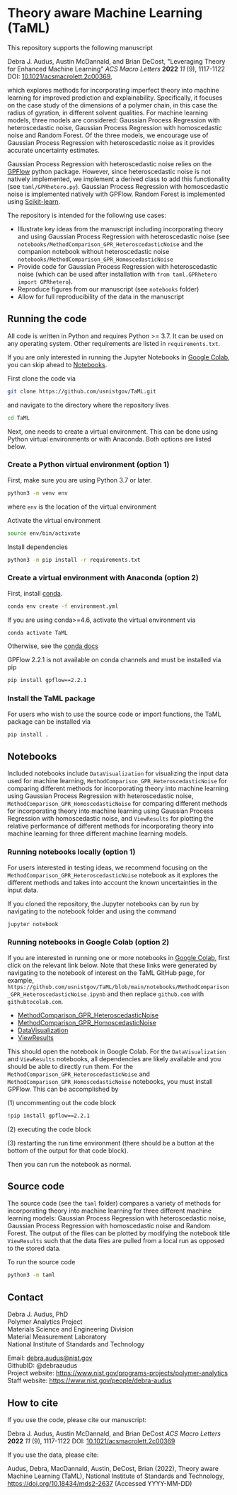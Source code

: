 # Theory aware Machine Learning (TaML)

This repository supports the following manuscript

Debra J. Audus, Austin McDannald, and Brian DeCost, "Leveraging Theory for Enhanced Machine Learning"  *ACS Macro Letters* **2022** *11* (9), 1117-1122 DOI: [10.1021/acsmacrolett.2c00369](https://doi.org/10.1021/acsmacrolett.2c00369),

which explores methods for incorporating imperfect theory into machine learning for improved prediction and explainability. Specifically, it focuses on the case study of the dimensions of a polymer chain, in this case the radius of gyration, in different solvent qualities. For machine learning models, three models are considered: Gaussian Process Regression with heteroscedastic noise, Gaussian Process Regression with homoscedastic noise and Random Forest. Of the three models, we encourage use of Gaussian Process Regression with heteroscedastic noise as it provides accurate uncertainty estimates.

Gaussian Process Regression with heteroscedastic noise relies on the [GPFlow](https://www.gpflow.org/) python package. However, since heteroscedastic noise is not natively implemented, we implement a derived class to add this functionality (see `taml/GPRhetero.py`). Gaussian Process Regression with homoscedastic noise is implemented natively with GPFlow. Random Forest is implemented using [Scikit-learn](https://scikit-learn.org/stable/).

The repository is intended for the following use cases:

- Illustrate key ideas from the manuscript including incorporating theory and using Gaussian Process Regression with heteroscedastic noise (see `notebooks/MethodComparison_GPR_HeteroscedasticNoise` and the companion notebook without heteroscedastic noise `notebooks/MethodComparison_GPR_HomoscedasticNoise`
- Provide code for Gaussian Process Regression with heteroscedastic noise (which can be used after installation with `from taml.GPRhetero import GPRhetero`).
- Reproduce figures from our manuscript (see `notebooks` folder)
- Allow for full reproducibility of the data in the manuscript

## Running the code

All code is written in Python and requires Python >= 3.7. It can be used on any operating system. Other requirements are listed in `requirements.txt`.

If you are only interested in running the Jupyter Notebooks in [Google Colab](https://colab.research.google.com/), you can skip ahead to [Notebooks](#Notebooks).

First clone the code via

```bash
git clone https://github.com/usnistgov/TaML.git
```

and navigate to the directory where the repository lives

```bash
cd TaML
```

Next, one needs to create a virtual environment. This can be done using Python virtual environments or with Anaconda. Both options are listed below.

### Create a Python virtual environment (option 1)

First, make sure you are using Python 3.7 or later.

```bash
python3 -m venv env
```

where `env` is the location of the virtual environment

Activate the virtual environment

```bash
source env/bin/activate
```

Install dependencies

```bash
python3 -m pip install -r requirements.txt
```

### Create a virtual environment with Anaconda (option 2)

First, install [conda](https://www.anaconda.com).

```bash
conda env create -f environment.yml
```

If you are using conda>=4.6, activate the virtual environment via

```bash
conda activate TaML
```

Otherwise, see the [conda docs](https://docs.conda.io/projects/conda/en/latest/user-guide/tasks/manage-environments.html)

GPFlow 2.2.1 is not available on conda channels and must be installed via pip

```bash
pip install gpflow==2.2.1
```

### Install the TaML package

For users who wish to use the source code or import functions, the TaML package can be installed via

```bash
pip install .
```

## Notebooks

Included notebooks include `DataVisualization` for visualizing the input data used for machine learning, `MethodComparison_GPR_HeteroscedasticNoise` for comparing different methods for incorporating theory into machine learning using Gaussian Process Regression with heteroscedastic noise, `MethodComparison_GPR_HomoscedasticNoise` for comparing different methods for incorporating theory into machine learning using Gaussian Process Regression with homoscedastic noise, and `ViewResults` for plotting the relative performance of different methods for incorporating theory into machine learning for three different machine learning models.

### Running notebooks locally (option 1)

For users interested in testing ideas, we recommend focusing on the `MethodComparison_GPR_HeteroscedasticNoise` notebook as it explores the different methods and takes into account the known uncertainties in the input data. 

If you cloned the repository, the Jupyter notebooks can by run by navigating to the notebook folder and using the command

```bash
jupyter notebook
```

### Running notebooks in Google Colab (option 2)

If you are interested in running one or more notebooks in [Google Colab](https://colab.research.google.com/), first click on the relevant link below. Note that these links were generated by navigating to the notebook of interest on the TaML GitHub page, for example, `https://github.com/usnistgov/TaML/blob/main/notebooks/MethodComparison_GPR_HeteroscedasticNoise.ipynb` and then replace `github.com` with `githubtocolab.com`.

- [MethodComparison_GPR_HeteroscedasticNoise](https://githubtocolab.com/usnistgov/TaML/blob/main/notebooks/MethodComparison_GPR_HeteroscedasticNoise.ipynb)
- [MethodComparison_GPR_HomoscedasticNoise](https://githubtocolab.com/usnistgov/TaML/blob/main/notebooks/MethodComparison_GPR_HomoscedasticNoise.ipynb)
- [DataVisualization](https://githubtocolab.com/usnistgov/TaML/blob/main/notebooks/DataVisualization.ipynb)
- [ViewResults](https://githubtocolab.com/usnistgov/TaML/blob/main/notebooks/ViewResults.ipynb)

This should open the notebook in Google Colab. For the `DataVisualization` and `ViewResults` notebooks, all dependencies are likely available and you should be able to directly run them. For the `MethodComparison_GPR_HeteroscedasticNoise` and `MethodComparison_GPR_HomoscedasticNoise` notebooks, you must install GPFlow. This can be accomplished by 

(1) uncommenting out the code block

```bash
!pip install gpflow==2.2.1
```

(2) executing the code block

(3) restarting the run time environment (there should be a button at the bottom of the output for that code block).

Then you can run the notebook as normal.

## Source code

The source code (see the `taml` folder) compares a variety of methods for incorporating theory into machine learning for three different machine learning models: Gaussian Process Regression with heteroscedastic noise, Gaussian Process Regression with homoscedastic noise and Random Forest. The output of the files can be plotted by modifying the notebook title `ViewResults` such that the data files are pulled from a local run as opposed to the stored data.

To run the source code

```bash
python3 -m taml
```

## Contact

Debra J. Audus, PhD  
Polymer Analytics Project  
Materials Science and Engineering Division  
Material Measurement Laboratory  
National Institute of Standards and Technology  

Email: debra.audus@nist.gov  
GithubID: @debraaudus  
Project website: https://www.nist.gov/programs-projects/polymer-analytics  
Staff website: https://www.nist.gov/people/debra-audus  

## How to cite

If you use the code, please cite our manuscript:

Debra J. Audus, Austin McDannald, and Brian DeCost *ACS Macro Letters* **2022** *11* (9), 1117-1122 DOI: [10.1021/acsmacrolett.2c00369](https://doi.org/10.1021/acsmacrolett.2c00369)

If you use the data, please cite:

Audus, Debra, MacDannald, Austin, DeCost, Brian (2022), Theory aware Machine Learning (TaML), National Institute of Standards and Technology, https://doi.org/10.18434/mds2-2637 (Accessed YYYY-MM-DD)
